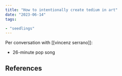 ```yaml
---
title: "How to intentionally create tedium in art"
date: "2023-06-14"
tags:

- "seedlings"
---
```


Per conversation with [[vincenz serrano]]:
- 26-minute pop song

## References